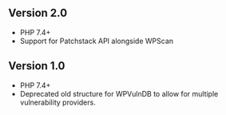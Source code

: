 ## Version 2.0

* PHP 7.4+
* Support for Patchstack API alongside WPScan

## Version 1.0

* PHP 7.4+
* Deprecated old structure for WPVulnDB to allow for multiple vulnerability providers.